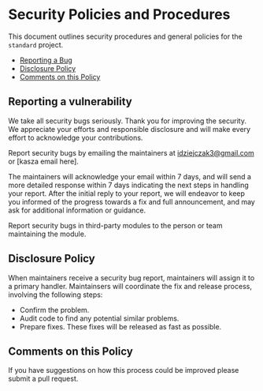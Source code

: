 # Security Policies and Procedures

This document outlines security procedures and general policies for the `standard`
project.

  * [Reporting a Bug](#reporting-a-bug)
  * [Disclosure Policy](#disclosure-policy)
  * [Comments on this Policy](#comments-on-this-policy)

## Reporting a vulnerability

We take all security bugs seriously.
Thank you for improving the security. We appreciate your efforts and
responsible disclosure and will make every effort to acknowledge your
contributions.

Report security bugs by emailing the maintainers at idziejczak3@gmail.com or [kasza email here].

The maintainers will acknowledge your email within 7 days, and will send a
more detailed response within 7 days indicating the next steps in handling
your report. After the initial reply to your report, we will
endeavor to keep you informed of the progress towards a fix and full
announcement, and may ask for additional information or guidance.

Report security bugs in third-party modules to the person or team maintaining
the module.

## Disclosure Policy

When maintainers receive a security bug report, maintainers will assign it to a
primary handler. Maintainsers will coordinate the fix and release process,
involving the following steps:

  * Confirm the problem.
  * Audit code to find any potential similar problems.
  * Prepare fixes. These fixes will be
    released as fast as possible.

## Comments on this Policy

If you have suggestions on how this process could be improved please submit a
pull request.
